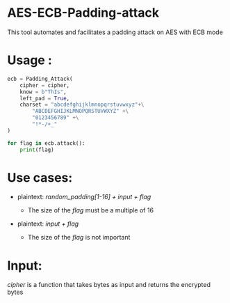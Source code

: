 # AES-ECB-Padding-attack
This tool automates and facilitates a padding attack on AES with ECB mode

# Usage :
```python
ecb = Padding_Attack(
	cipher = cipher,
	know = b"ThIs",
	left_pad = True,
	charset = "abcdefghijklmnopqrstuvwxyz"+\
		"ABCDEFGHIJKLMNOPQRSTUVWXYZ" +\
		"0123456789" +\
		"!*-/+_"
)

for flag in ecb.attack():
	print(flag)
```

# Use cases:

- plaintext: *random_padding[1-16] + input + flag*
  - The size of the *flag* must be a multiple of 16
  
- plaintext: *input + flag*
  - The size of the *flag* is not important

# Input: 

*cipher* is a function that takes bytes as input and returns the encrypted bytes
